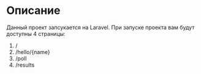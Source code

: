 # Описание
Данный проект запсукается на Laravel.
При запуске проекта вам будут доступны 4 страницы:
1. /
2. /hello/{name}
3. /poll
4. /results
